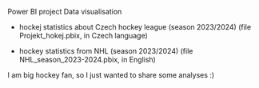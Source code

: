 Power BI project
Data visualisation
- hockej statistics about Czech hockey league (season 2023/2024) (file Projekt_hokej.pbix, in Czech language)

- hockey statistics from NHL (season 2023/2024) (file NHL_season_2023-2024.pbix, in English)

I am big hockey fan, so I just wanted to share some analyses :)
